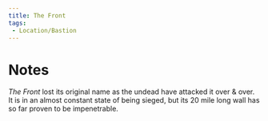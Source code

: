 ```yaml
---
title: The Front
tags: 
 - Location/Bastion
---
```


# Notes

_The Front_ lost its original name as the undead have attacked it over & over. It is in an almost constant state of being sieged, but its 20 mile long wall has so far proven to be impenetrable. 
